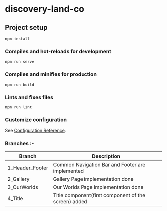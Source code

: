 # discovery-land-co

## Project setup
```
npm install
```

### Compiles and hot-reloads for development
```
npm run serve
```

### Compiles and minifies for production
```
npm run build
```

### Lints and fixes files
```
npm run lint
```

### Customize configuration
See [Configuration Reference](https://cli.vuejs.org/config/).

### Branches :-
| Branch | Description |
| --- | --- |
| 1_Header_Footer | Common Navigation Bar and Footer are implemented |
| 2_Gallery | Gallery Page implementation done  |
| 3_OurWorlds | Our Worlds Page implementation done  |
| 4_Title | Title component(first component of the screen) added  |